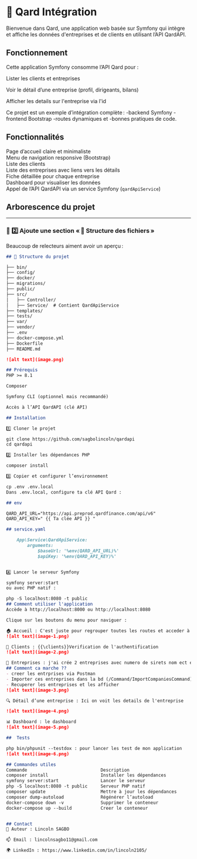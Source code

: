 # 🚀 Qard Intégration

Bienvenue dans Qard, une application web basée sur Symfony qui intègre et affiche les données d'entreprises et de clients en utilisant l’API QardAPI.

## Fonctionnement
Cette application Symfony consomme l’API Qard pour :

Lister les clients et entreprises

Voir le détail d’une entreprise (profil, dirigeants, bilans)

Afficher les details sur l'entreprise via l'id

Ce projet est un exemple d’intégration complète : 
    -backend Symfony
    -frontend Bootstrap
    -routes dynamiques et 
    -bonnes pratiques de code.


## Fonctionnalités

 Page d’accueil claire et minimaliste  
 Menu de navigation responsive (Bootstrap)  
 Liste des clients  
 Liste des entreprises avec liens vers les détails  
 Fiche détaillée pour chaque entreprise  
 Dashboard pour visualiser les données  
 Appel de l’API QardAPI via un service Symfony (`qardApiService`)


## Arborescence du projet

---

### 📌 **2️⃣ Ajoute une section « 📂 Structure des fichiers »**

Beaucoup de relecteurs aiment avoir un aperçu :

```markdown
## 📂 Structure du projet

├── bin/
├── config/
├── docker/
├── migrations/
├── public/
├── src/
│   ├── Controller/
│   ├── Service/  # Contient QardApiService
├── templates/
├── tests/
├── var/
├── vendor/
├── .env
├── docker-compose.yml
├── Dockerfile
├── README.md

![alt text](image.png)

## Prérequis
PHP >= 8.1

Composer

Symfony CLI (optionnel mais recommandé)

Accès à l’API QardAPI (clé API)

## Installation

1️⃣ Cloner le projet

git clone https://github.com/sagbolincoln/qardapi
cd qardapi

2️⃣ Installer les dépendances PHP

composer install

3️⃣ Copier et configurer l’environnement

cp .env .env.local
Dans .env.local, configure ta clé API Qard :

## env

QARD_API_URL="https://api.preprod.qardfinance.com/api/v6"
QARD_API_KEY=" {{ Ta clée API }} "

## service.yaml

    App\Service\QardApiService:
        arguments:
            $baseUrl: '%env(QARD_API_URL)%'
            $apiKey: '%env(QARD_API_KEY)%'


4️⃣ Lancer le serveur Symfony

symfony server:start
ou avec PHP natif :

php -S localhost:8080 -t public
## Comment utiliser l'application
Accède à http://localhost:8000 ou http://localhost:8080

Clique sur les boutons du menu pour naviguer :

🏠 Accueil : C'est juste pour regrouper toutes les routes et acceder à ceux-ci via des buttons 
![alt text](image-1.png)

👥 Clients : {{\clients}}Verification de l'authentification 
![alt text](image-2.png)

🏢 Entreprises : j'ai crée 2 entreprises avec numero de sirets nom ect et j'ai affiche. 
## Comment ca marche ??
- creer les entrprises via Postman
- Importer ces entreprises dans la bd (/Command/ImportCompaniesCommand) dans la table companies 
- Recuperer les entreprises et les afficher 
![alt text](image-3.png)

🔍 Détail d’une entreprise : Ici on voit les details de l'entreprise 

![alt text](image-4.png)

📊 Dashboard : le dashboard 
![alt text](image-5.png)

##  Tests 

php bin/phpunit --testdox : pour lancer les test de mon application 
![alt text](image-6.png)

## Commandes utiles
Commande	                        Description
composer install	                Installer les dépendances
symfony server:start	            Lancer le serveur
php -S localhost:8080 -t public	    Serveur PHP natif
composer update	                    Mettre à jour les dépendances
composer dump-autoload	            Régénérer l’autoload
docker-compose down -v              Supprimer le conteneur
docker-compose up --build           Creer le conteneur 


## Contact
👤 Auteur : Lincoln SAGBO

📫 Email : lincolnsagbo11@gmail.com

🌍 LinkedIn : https://www.linkedin.com/in/lincoln2105/
